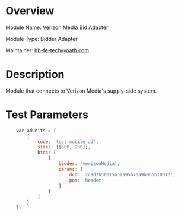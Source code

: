 # Overview

Module Name: Verizon Media Bid Adapter

Module Type: Bidder Adapter

Maintainer: hb-fe-tech@oath.com

# Description

Module that connects to Verizon Media's supply-side system.

# Test Parameters
```javascript
    var adUnits = [
        {
            code: 'test-mobile-ad',
            sizes: [[300, 250]],
            bids: [
                {
                    bidder: 'verizonMedia',
                    params: {
                        dcn: '2c9d2b50015a5aa95b70a9b0b5b10012',
                        pos: 'header'
                    }
                }
            ]
        }
    ];
```
